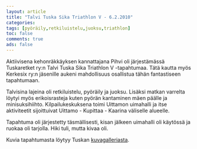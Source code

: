 ```yaml
--- 
layout: article 
title: "Talvi Tuska Sika Triathlon V - 6.2.2010" 
categories: 
tags: [pyöräily,retkiluistelu,juoksu,triathlon]
toc: false 
comments: true 
ads: false 
--- 
```


Aktiivisena kehonräkkäyksen kannattajana Pihvi oli järjestämässä
Tuskaretket ry:n Talvi Tuska Sika Triathlon V -tapahtumaa. Tätä kautta
myös Kerkesix ry:n jäsenille aukeni mahdollisuus osallistua tähän
fantastiseen tapahtumaan.

Talvisina lajeina oli retkiluistelu, pyöräily ja juoksu. Lisäksi matkan
varrelta löytyi myös erikoisrasteja kuten pyörän kantaminen mäen päälle
ja minisuksihiihto. Kilpailukeskuksena toimi Uittamon uimahalli ja itse
aktiviteetit sijoittuivat Uittamo - Kupittaa - Kaarina väliselle
alueelle.

Tapahtuma oli järjestetty täsmällisesti, kisan jälkeen uimahalli oli
käytössä ja ruokaa oli tarjolla. Hiki tuli, mutta kivaa oli. 

Kuvia tapahtumasta löytyy Tuskan
[kuvagalleriasta](http://www.tuskaretket.fi/tuskafoorumi/album_cat.php?cat_id=74).

